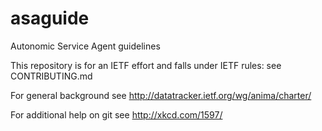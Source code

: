 # asaguide
Autonomic Service Agent guidelines

This repository is for an IETF effort and falls under IETF rules: see CONTRIBUTING.md

For general background see http://datatracker.ietf.org/wg/anima/charter/

For additional help on git see http://xkcd.com/1597/
